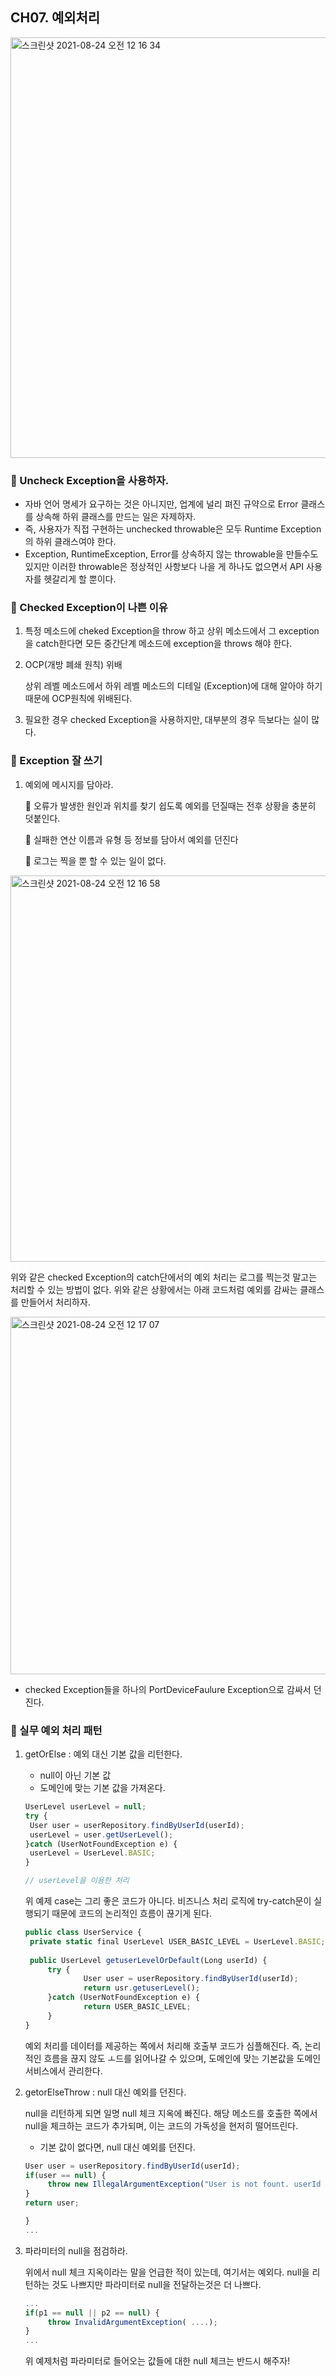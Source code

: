 ## CH07. 예외처리

<img width="673" alt="스크린샷 2021-08-24 오전 12 16 34" src="https://user-images.githubusercontent.com/39195377/130473228-d9e36d1b-b0a6-4ec7-bdd6-5b2b3eed19bf.png">


### 🧚 Uncheck Exception을 사용하자.

- 자바 언어 명세가 요구하는 것은 아니지만, 업계에 널리 펴진 규약으로 Error 클래스를 상속해 하위 클래스를 만드는 일은 자제하자.
- 즉, 사용자가 직접 구현하는 unchecked throwable은 모두 Runtime Exception의 하위 클래스여야 한다.
- Exception, RuntimeException, Error를 상속하지 않는 throwable을 만들수도 있지만 이러한 throwable은 정상적인 사항보다 나을 게 하나도 없으면서 API 사용자를 헷갈리게 할 뿐이다.

### 🧚 Checked Exception이 나쁜 이유

1. 특정 메소드에 cheked Exception을 throw 하고 상위 메소드에서 그 exception을 catch한다면 모든 중간단계 메소드에 exception을 throws 해야 한다.

2. OCP(개방 폐쇄 원칙) 위배

   상위 레벨 메소드에서 하위 레벨 메소드의 디테일 (Exception)에 대해 알아야 하기 때문에 OCP원칙에 위배된다.

3. 필요한 경우 checked Exception을 사용하지만, 대부분의 경우 득보다는 실이 많다.

### 🧚 Exception 잘 쓰기

1. 예외에 메시지를 담아라. 

   🐯 오류가 발생한 원인과 위치를 찾기 쉽도록 예외를 던질때는 전후 상황을 충분히 덧붙인다.

   🐯 실패한 연산 이름과 유형 등 정보를 담아서 예외를 던진다

   🐯 로그는 찍을 뿐 할 수 있는 일이 없다.

  <img width="618" alt="스크린샷 2021-08-24 오전 12 16 58" src="https://user-images.githubusercontent.com/39195377/130473138-51367778-0d01-469e-83b2-7338dc9f442d.png">


   위와 같은 checked Exception의 catch단에서의 예외 처리는 로그를 찍는것 말고는 처리할 수 있는 방법이 없다. 위와 같은 상황에서는 아래 코드처럼 예외를 감싸는 클래스를 만들어서 처리하자.

  <img width="572" alt="스크린샷 2021-08-24 오전 12 17 07" src="https://user-images.githubusercontent.com/39195377/130473156-0e35176f-0079-4697-8dd1-73aeaa55f38b.png">

   - checked Exception들을 하나의 PortDeviceFaulure Exception으로 감싸서 던진다.

### 🧚 실무 예외 처리 패턴

1. getOrElse : 예외 대신 기본 값을 리턴한다.

   - null이 아닌 기본 값
   - 도메인에 맞는 기본 값을 가져온다.

   ```jsx
   UserLevel userLevel = null;
   try {
   	User user = userRepository.findByUserId(userId);
   	userLevel = user.getUserLevel();
   }catch (UserNotFoundException e) {
   	userLevel = UserLevel.BASIC;
   }
   
   // userLevel을 이용한 처리
   ```

   위 예제 case는 그리 좋은 코드가 아니다.  비즈니스 처리 로직에 try-catch문이 실행되기 때문에 코드의 논리적인 흐름이 끊기게 된다.

   ```jsx
   public class UserService {
   	private static final UserLevel USER_BASIC_LEVEL = UserLevel.BASIC;
   	
   	public UserLevel getuserLevelOrDefault(Long userId) {
   		try {
   				User user = userRepository.findByUserId(userId);
   				return usr.getuserLevel();
   		}catch (UserNotFoundException e) {
   				return USER_BASIC_LEVEL;
   		}
   }
   ```

   예외 처리를 데이터를 제공하는 쪽에서 처리해 호출부 코드가 심플해진다. 즉, 논리적인 흐름을 끊지 않도 ㅗ드를 읽어나갈 수 있으며, 도메인에 맞는 기본값을 도메인 서비스에서 관리한다.

2. getorElseThrow : null 대신 예외를 던진다.

   null을 리턴하게 되면 일명 null 체크 지옥에 빠진다.  해당 메소드를 호출한 쪽에서 null을 체크하는 코드가 추가되며, 이는 코드의 가독성을 현저히 떨어뜨린다.

   - 기본 값이 없다면, null 대신 예외를 던진다.

   ```jsx
   User user = userRepository.findByUserId(userId);
   if(user == null) {
   		throw new IllegalArgumentException("User is not fount. userId = " + userId)
   }
   return user;
   
   }
   ...
   ```

3. 파라미터의 null을 점검하라.

   위에서 null 체크 지옥이라는 말을 언급한 적이 있는데, 여기서는 예외다. null을 리턴하는 것도 나쁘지만 파라미터로 null을 전달하는것은 더 나쁘다.

   ```jsx
   ...
   if(p1 == null || p2 == null) {
   		throw InvalidArgumentException( ....);
   }
   ...
   ```

   위 예제처럼 파라미터로 들어오는 값들에 대한 null 체크는 반드시 해주자!

